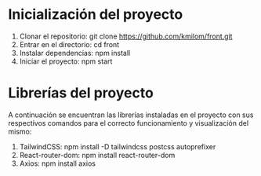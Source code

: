 # Inicialización del proyecto

1. Clonar el repositorio: git clone https://github.com/kmilom/front.git
2. Entrar en el directorio: cd front
3. Instalar dependencias: npm install
4. Iniciar el proyecto: npm start


# Librerías del proyecto

A continuación se encuentran las librerías instaladas en el proyecto con sus respectivos comandos para el correcto funcionamiento y visualización del mismo:

1. TailwindCSS: npm install -D tailwindcss postcss autoprefixer
2. React-router-dom: npm install react-router-dom
3. Axios: npm install axios
